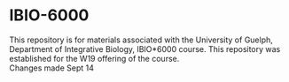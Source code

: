 # IBIO-6000
This repository is for materials associated with the University of Guelph, Department of Integrative Biology, IBIO*6000 course.  This repository was established for the W19 offering of the course.  
Changes made Sept 14
